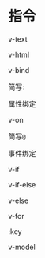 # 指令

v-text

v-html

v-bind

简写`:`

属性绑定

v-on

简写`@`

事件绑定

v-if

v-if-else

v-else

v-for

:key

v-model

